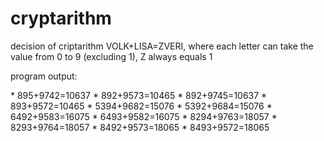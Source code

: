 # cryptarithm

<p>decision of criptarithm VOLK+LISA=ZVERI, where each letter can take the value from 0 to 9 (excluding 1), Z always equals 1 <p>

<p>program output:<p>
* 895+9742=10637
* 892+9573=10465
* 892+9745=10637
* 893+9572=10465
* 5394+9682=15076
* 5392+9684=15076
* 6492+9583=16075
* 6493+9582=16075
* 8294+9763=18057
* 8293+9764=18057
* 8492+9573=18065
* 8493+9572=18065
